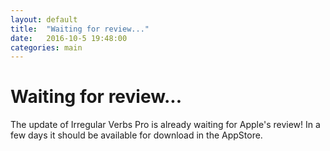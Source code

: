 ```yaml
---
layout: default
title:  "Waiting for review..."
date:   2016-10-5 19:48:00
categories: main
---
```


# Waiting for review...

The update of Irregular Verbs Pro is already waiting for Apple's review! In a few days it should be available for download in the AppStore. 